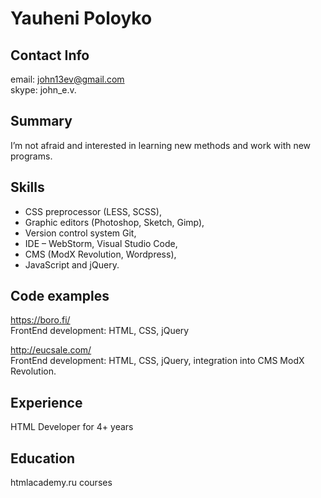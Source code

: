 # Yauheni Poloyko

## Contact Info

email: john13ev@gmail.com  
skype: john_e.v.

## Summary

I’m not afraid and interested in learning new methods and work with new programs.

## Skills

* CSS preprocessor (LESS, SCSS),
* Graphic editors (Photoshop, Sketch, Gimp),
* Version control system  Git,
* IDE – WebStorm, Visual Studio Code,
* CMS (ModX Revolution, Wordpress),
* JavaScript and jQuery.

## Code examples

https://boro.fi/  
FrontEnd development: HTML, CSS, jQuery  

http://eucsale.com/  
FrontEnd development: HTML, CSS, jQuery, integration into CMS ModX Revolution.

## Experience

HTML Developer for 4+ years

## Education

htmlacademy.ru courses  
